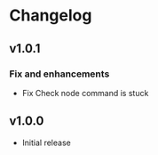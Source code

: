 # Changelog

## v1.0.1

### Fix and enhancements

- Fix Check node command is stuck

## v1.0.0

- Initial release
